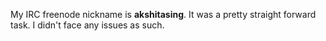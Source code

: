 My IRC freenode nickname is **akshitasing**.
It was a pretty straight forward task. I didn't face any issues as such.
